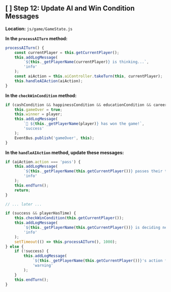 ## [ ] Step 12: Update AI and Win Condition Messages

**Location:** `js/game/GameState.js`

**In the `processAITurn` method:**
```javascript
processAITurn() {
    const currentPlayer = this.getCurrentPlayer();
    this.addLogMessage(
        `${this._getPlayerName(currentPlayer)} is thinking...`,
        'info'
    );
    const aiAction = this.aiController.takeTurn(this, currentPlayer);
    this.handleAIAction(aiAction);
}
```

**In the `checkWinCondition` method:**
```javascript
if (cashCondition && happinessCondition && educationCondition && careerCondition) {
    this.gameOver = true;
    this.winner = player;
    this.addLogMessage(
        `🎉 ${this._getPlayerName(player)} has won the game!`,
        'success'
    );
    EventBus.publish('gameOver', this);
}
```

**In the `handleAIAction` method, update these messages:**
```javascript
if (aiAction.action === 'pass') {
    this.addLogMessage(
        `${this._getPlayerName(this.getCurrentPlayer())} passes their turn.`,
        'info'
    );
    this.endTurn();
    return;
}

// ... later ...

if (success && playerHasTime) {
    this.checkWinCondition(this.getCurrentPlayer());
    this.addLogMessage(
        `${this._getPlayerName(this.getCurrentPlayer())} is deciding next move...`,
        'info'
    );
    setTimeout(() => this.processAITurn(), 1000);
} else {
    if (!success) {
        this.addLogMessage(
            `${this._getPlayerName(this.getCurrentPlayer())}'s action failed.`,
            'warning'
        );
    }
    this.endTurn();
}
```